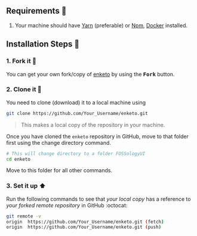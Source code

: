 ## Requirements :scroll:

1. Your machine should have [Yarn](https://classic.yarnpkg.com/en/docs/install/#windows-stable) (preferable) or [Npm](https://docs.npmjs.com/downloading-and-installing-node-js-and-npm), [Docker](https://docs.docker.com/get-docker/) installed.


## Installation Steps :walking:

### 1. Fork it :fork_and_knife:

You can get your own fork/copy of [enketo](https://github.com/Samagra-Development/enketo) by using the <kbd><b>Fork</b></kbd> button.

### 2. Clone it :busts_in_silhouette:

You need to clone (download) it to a local machine using

```sh
git clone https://github.com/Your_Username/enketo.git
```

> This makes a local copy of the repository in your machine.

Once you have cloned the `enketo` repository in GitHub, move to that folder first using the change directory command.

```sh
# This will change directory to a folder FOSSologyUI
cd enketo
```

Move to this folder for all other commands.

### 3. Set it up :arrow_up:

Run the following commands to see that _your local copy_ has a reference to _your forked remote repository_ in GitHub :octocat:

```sh
git remote -v
origin  https://github.com/Your_Username/enketo.git (fetch)
origin  https://github.com/Your_Username/enketo.git (push)
```
